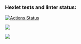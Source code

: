 ### Hexlet tests and linter status:
[![Actions Status](https://github.com/zwg3/python-project-50/workflows/hexlet-check/badge.svg)](https://github.com/zwg3/python-project-50/actions)

<a href="https://codeclimate.com/github/zwg3/python-project-50/maintainability"><img src="https://api.codeclimate.com/v1/badges/ee26a262e35fc35b327f/maintainability" /></a>

<a href="https://codeclimate.com/github/zwg3/python-project-50/test_coverage"><img src="https://api.codeclimate.com/v1/badges/ee26a262e35fc35b327f/test_coverage" /></a>
